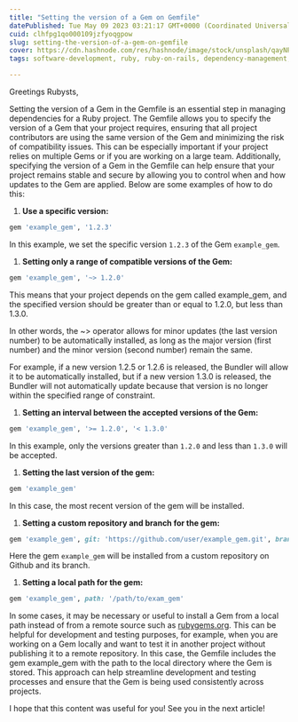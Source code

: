 ```yaml
---
title: "Setting the version of a Gem on Gemfile"
datePublished: Tue May 09 2023 03:21:17 GMT+0000 (Coordinated Universal Time)
cuid: clhfpg1qo000109jzfyoqgpow
slug: setting-the-version-of-a-gem-on-gemfile
cover: https://cdn.hashnode.com/res/hashnode/image/stock/unsplash/qayNP9ccw9E/upload/88561eaa88f2511d5324c4006cc60536.jpeg
tags: software-development, ruby, ruby-on-rails, dependency-management, gemfile

---
```


Greetings Rubysts,

Setting the version of a Gem in the Gemfile is an essential step in managing dependencies for a Ruby project. The Gemfile allows you to specify the version of a Gem that your project requires, ensuring that all project contributors are using the same version of the Gem and minimizing the risk of compatibility issues. This can be especially important if your project relies on multiple Gems or if you are working on a large team. Additionally, specifying the version of a Gem in the Gemfile can help ensure that your project remains stable and secure by allowing you to control when and how updates to the Gem are applied. Below are some examples of how to do this:

1. **Use a specific version:**
    

```ruby
gem 'example_gem', '1.2.3'
```

In this example, we set the specific version `1.2.3` of the Gem `example_gem`.

1. **Setting only a range of compatible versions of the Gem:**
    

```ruby
gem 'example_gem', '~> 1.2.0'
```

This means that your project depends on the gem called example\_gem, and the specified version should be greater than or equal to 1.2.0, but less than 1.3.0.

In other words, the ~&gt; operator allows for minor updates (the last version number) to be automatically installed, as long as the major version (first number) and the minor version (second number) remain the same.

For example, if a new version 1.2.5 or 1.2.6 is released, the Bundler will allow it to be automatically installed, but if a new version 1.3.0 is released, the Bundler will not automatically update because that version is no longer within the specified range of constraint.

1. **Setting an interval between the accepted versions of the Gem:**
    

```ruby
gem 'example_gem', '>= 1.2.0', '< 1.3.0'
```

In this example, only the versions greater than `1.2.0` and less than `1.3.0` will be accepted.

1. **Setting the last version of the gem:**
    

```ruby
gem 'example_gem'
```

In this case, the most recent version of the gem will be installed.

1. **Setting a custom repository and branch for the gem:**
    

```ruby
gem 'example_gem', git: 'https://github.com/user/example_gem.git', branch: 'master'
```

Here the gem `example_gem` will be installed from a custom repository on Github and its branch.

1. **Setting a local path for the gem:**
    

```ruby
gem 'example_gem', path: '/path/to/exam_gem'
```

In some cases, it may be necessary or useful to install a Gem from a local path instead of from a remote source such as [rubygems.org](http://rubygems.org). This can be helpful for development and testing purposes, for example, when you are working on a Gem locally and want to test it in another project without publishing it to a remote repository. In this case, the Gemfile includes the gem example\_gem with the path to the local directory where the Gem is stored. This approach can help streamline development and testing processes and ensure that the Gem is being used consistently across projects.

I hope that this content was useful for you! See you in the next article!